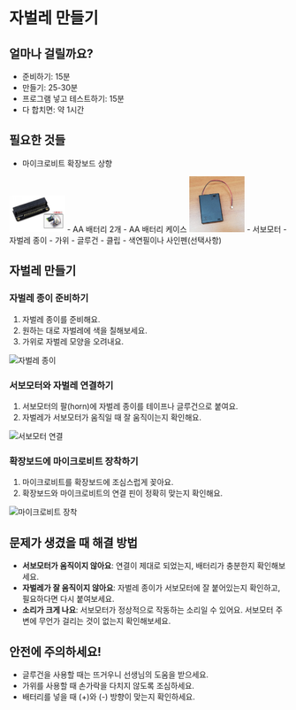 # 자벌레 만들기

## 얼마나 걸릴까요?
- 준비하기: 15분
- 만들기: 25-30분
- 프로그램 넣고 테스트하기: 15분
- 다 합치면: 약 1시간

## 필요한 것들
- 마이크로비트 확장보드 상향  
<img src="/img/microbit-expandboard-up.jpg" alt="microbit-expoand-up" width="20%" />    
- AA 배터리 2개
- AA 배터리 케이스
<img src="/img/battery_case_AA.jpg" alt="aa battery case" width="20%" />   
- 서보모터  
- 자벌레 종이  
- 가위  
- 글루건   
- 클립    
- 색연필이나 사인펜(선택사항)

## 자벌레 만들기

### 자벌레 종이 준비하기
1. 자벌레 종이를 준비해요.
2. 원하는 대로 자벌레에 색을 칠해보세요.
3. 가위로 자벌레 모양을 오려내요.

![자벌레 종이](/img/caterpillar-paper.jpg)

### 서보모터와 자벌레 연결하기
1. 서보모터의 팔(horn)에 자벌레 종이를 테이프나 글루건으로 붙여요.
2. 자벌레가 서보모터가 움직일 때 잘 움직이는지 확인해요.

![서보모터 연결](/img/servo-connection.jpg)

### 확장보드에 마이크로비트 장착하기
1. 마이크로비트를 확장보드에 조심스럽게 꽂아요.
2. 확장보드와 마이크로비트의 연결 핀이 정확히 맞는지 확인해요.

![마이크로비트 장착](/img/microbit-installation.jpg)

## 문제가 생겼을 때 해결 방법

- **서보모터가 움직이지 않아요**: 연결이 제대로 되었는지, 배터리가 충분한지 확인해보세요.
- **자벌레가 잘 움직이지 않아요**: 자벌레 종이가 서보모터에 잘 붙어있는지 확인하고, 필요하다면 다시 붙여보세요.
- **소리가 크게 나요**: 서보모터가 정상적으로 작동하는 소리일 수 있어요. 서보모터 주변에 무언가 걸리는 것이 없는지 확인해보세요.

## 안전에 주의하세요!

- 글루건을 사용할 때는 뜨거우니 선생님의 도움을 받으세요.
- 가위를 사용할 때 손가락을 다치지 않도록 조심하세요.
- 배터리를 넣을 때 (+)와 (-) 방향이 맞는지 확인하세요.